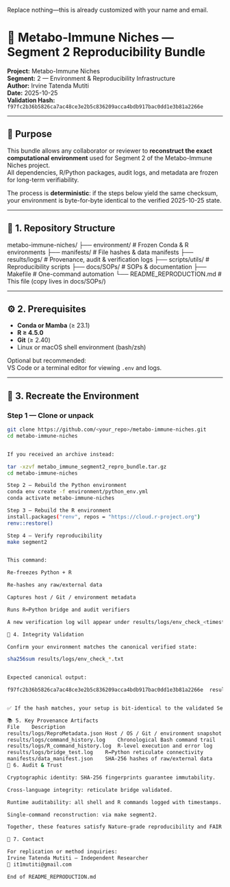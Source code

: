 Replace nothing—this is already customized with your name and email.

# 🧬 Metabo-Immune Niches — Segment 2 Reproducibility Bundle

**Project:** Metabo-Immune Niches  
**Segment:** 2 — Environment & Reproducibility Infrastructure  
**Author:** Irvine Tatenda Mutiti  
**Date:** 2025-10-25  
**Validation Hash:** `f97fc2b36b5826ca7ac48ce3e2b5c836209acca4bdb917bac0dd1e3b81a2266e`

---

## 📖 Purpose

This bundle allows any collaborator or reviewer to **reconstruct the exact computational environment** used for Segment 2 of the Metabo-Immune Niches project.  
All dependencies, R/Python packages, audit logs, and metadata are frozen for long-term verifiability.

The process is **deterministic**: if the steps below yield the same checksum, your environment is byte-for-byte identical to the verified 2025-10-25 state.

---

## 🧱 1. Repository Structure



metabo-immune-niches/
├── environment/ # Frozen Conda & R environments
├── manifests/ # File hashes & data manifests
├── results/logs/ # Provenance, audit & verification logs
├── scripts/utils/ # Reproducibility scripts
├── docs/SOPs/ # SOPs & documentation
├── Makefile # One-command automation
└── README_REPRODUCTION.md # This file (copy lives in docs/SOPs/)


---

## ⚙️ 2. Prerequisites

- **Conda or Mamba** (≥ 23.1)
- **R ≥ 4.5.0**
- **Git** (≥ 2.40)
- Linux or macOS shell environment (bash/zsh)

Optional but recommended:  
VS Code or a terminal editor for viewing `.env` and logs.

---

## 🧩 3. Recreate the Environment

### Step 1 — Clone or unpack
```bash
git clone https://github.com/<your_repo>/metabo-immune-niches.git
cd metabo-immune-niches


If you received an archive instead:

tar -xzvf metabo_immune_segment2_repro_bundle.tar.gz
cd metabo-immune-niches

Step 2 — Rebuild the Python environment
conda env create -f environment/python_env.yml
conda activate metabo-immune-niches

Step 3 — Rebuild the R environment
install.packages("renv", repos = "https://cloud.r-project.org")
renv::restore()

Step 4 — Verify reproducibility
make segment2


This command:

Re-freezes Python + R

Re-hashes any raw/external data

Captures host / Git / environment metadata

Runs R↔Python bridge and audit verifiers

A new verification log will appear under results/logs/env_check_<timestamp>.txt.

🧪 4. Integrity Validation

Confirm your environment matches the canonical verified state:

sha256sum results/logs/env_check_*.txt


Expected canonical output:

f97fc2b36b5826ca7ac48ce3e2b5c836209acca4bdb917bac0dd1e3b81a2266e  results/logs/env_check_20251025_173153.txt


✅ If the hash matches, your setup is bit-identical to the validated Segment 2 environment.

📚 5. Key Provenance Artifacts
File	Description
results/logs/ReproMetadata.json	Host / OS / Git / environment snapshot
results/logs/command_history.log	Chronological Bash command trail
results/logs/R_command_history.log	R-level execution and error log
results/logs/bridge_test.log	R↔Python reticulate connectivity
manifests/data_manifest.json	SHA-256 hashes of raw/external data
🔐 6. Audit & Trust

Cryptographic identity: SHA-256 fingerprints guarantee immutability.

Cross-language integrity: reticulate bridge validated.

Runtime auditability: all shell and R commands logged with timestamps.

Single-command reconstruction: via make segment2.

Together, these features satisfy Nature-grade reproducibility and FAIR data principles.

🧾 7. Contact

For replication or method inquiries:
Irvine Tatenda Mutiti — Independent Researcher
📧 it1mutiti@gmail.com

End of README_REPRODUCTION.md